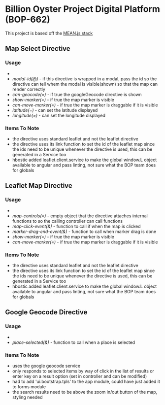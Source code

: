 # Billion Oyster Project Digital Platform (BOP-662)

This project is based off the <a href="http://meanjs.org/">MEAN.js stack</a> 

## Map Select Directive
### Usage
* <map-select modal-id="modal-map-sample{{$index}}" can-geocode="true" can-move-marker="true" show-marker="true" 
latitude="sample.locationOfWaterSample.latitude" longitude="sample.locationOfWaterSample.longitude"></map-select>
* *modal-id(@)* - if this directive is wrapped in a modal, pass the id so the directive can tell whem the modal is visible(shown) so that the map can render correctly
* *can-geocode(=)* - if true the googleGeocode directive is shown
* *show-marker(=)* - if true the map marker is visible
* *can-move-marker(=)* - if true the map marker is draggable if it is visible
* *latitude(=)* - can set the latitude displayed
* *longitude(=)* - can set the longitude displayed


### Items To Note
* the directive uses standard leaflet and not the leaflet directive
* the directive uses its link function to set the id of the leaflet map since the ids need to be unique whenever the directive is used, this can be generated in a Service too
* hbostic added leaflet.client.service to make the global window.L object available to angular and pass linting, not sure what the BOP team does for globals  

## Leaflet Map Directive
### Usage
* <leaflet-map map-controls="vm.mapControls" map-click-event="vm.mapClick" marker-drag-end-event="vm.markerDragEnd"
                                 can-move-marker="vm.canMoveMarker" show-marker="vm.showMarker"></leaflet-map>
* *map-controls(=)* - empty object that the directive attaches internal functions to so the calling controller can call functions
* *map-click-event(&)* - function to call if when the map is clicked
* *marker-drag-end-event(&)* - function to call when marker drag is done
* *show-marker(=)* - if true the map marker is visible
* *can-move-marker(=)* - if true the map marker is draggable if it is visible


### Items To Note
* the directive uses standard leaflet and not the leaflet directive
* the directive uses its link function to set the id of the leaflet map since the ids need to be unique whenever the directive is used, this can be generated in a Service too
* hbostic added leaflet.client.service to make the global window.L object available to angular and pass linting, not sure what the BOP team does for globals  

## Google Geocode Directive
### Usage
* <google-geocode place-selected="vm.placeSelected"></google-geocode>
* *place-selected(&)* - function to call when a place is selected 


### Items To Note
* uses the google geocode service
* only responds to selected items by way of click in the list of results or enter key on a result option (set in controller and can be modified)
* had to add 'ui.bootstrap.tpls' to the app module, could have just added it to forms module
* the search results need to be above the zoom in/out button of the map, styling needed
